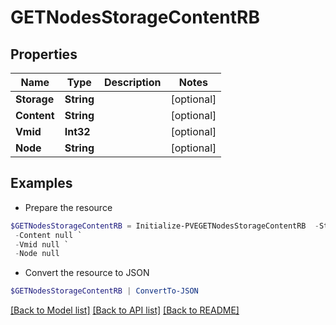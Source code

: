 # GETNodesStorageContentRB
## Properties

Name | Type | Description | Notes
------------ | ------------- | ------------- | -------------
**Storage** | **String** |  | [optional] 
**Content** | **String** |  | [optional] 
**Vmid** | **Int32** |  | [optional] 
**Node** | **String** |  | [optional] 

## Examples

- Prepare the resource
```powershell
$GETNodesStorageContentRB = Initialize-PVEGETNodesStorageContentRB  -Storage null `
 -Content null `
 -Vmid null `
 -Node null
```

- Convert the resource to JSON
```powershell
$GETNodesStorageContentRB | ConvertTo-JSON
```

[[Back to Model list]](../README.md#documentation-for-models) [[Back to API list]](../README.md#documentation-for-api-endpoints) [[Back to README]](../README.md)

